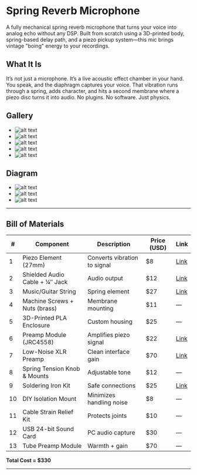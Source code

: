 # Spring Reverb Microphone

A fully mechanical spring reverb microphone that turns your voice into analog echo without any DSP. Built from scratch using a 3D-printed body, spring-based delay path, and a piezo pickup system—this mic brings vintage "boing" energy to your recordings.

## What It Is

It’s not just a microphone. It’s a live acoustic effect chamber in your hand. You speak, and the diaphragm captures your voice. That vibration runs through a spring, adds character, and hits a second membrane where a piezo disc turns it into audio. No plugins. No software. Just physics.



## Gallery

- ![alt text](photos/imag1.png) 
- ![alt text](photos/imag2.png) 
- ![alt text](photos/imag3.png) 
- ![alt text](photos/imag4.png) 
- ![alt text](photos/imag5.png)


## Diagram


- ![alt text](photos/1.jpg)
- ![alt text](photos/2.jpg)
- ![alt text](photos/3.jpg)

---

## Bill of Materials

| # | Component | Description | Price (USD) | Link |
|--|-----------|-------------|--------------|------|
| 1 | Piezo Element (27mm) | Converts vibration to signal | $8 | [Link](https://www.amazon.com/Piezoelectric-Disk-Vibration-Sensor/dp/B07PGBXHQP) |
| 2 | Shielded Audio Cable + ¼″ Jack | Audio output | $12 | [Link](https://www.amazon.com/Audio-Cable-Shielded-Microphone/dp/B07ZVZ97C7) |
| 3 | Music/Guitar String | Spring element | $27 |  [Link](https://www.stringsbymail.com/aurora-electric-bass-strings-coated-black-4-string-set-45-105-24785.html) |
| 4 | Machine Screws + Nuts (brass) | Membrane mounting | $11 | — |
| 5 | 3D-Printed PLA Enclosure | Custom housing | $25 | — |
| 6 | Preamp Module (JRC4558) | Amplifies piezo signal | $22 | [Link](https://www.ebay.com/itm/388750174393) |
| 7 | Low-Noise XLR Preamp | Clean interface gain | $70 | [Link](https://www.amazon.com/MAONO-USB-Audio-Interface-Home-Studio/dp/B0D9P3Y22C) |
| 8 | Spring Tension Knob & Mounts | Adjustable tone | $12 | — |
| 9 | Soldering Iron Kit | Safe connections | $25 | [Link](https://www.amazon.com/Soldering-Interchangeable-Adjustable-Temperature-Enthusiast/dp/B07XSHCY7P?th=1) |
|10 | DIY Isolation Mount | Minimizes handling noise | $8 | — |
|11 | Cable Strain Relief Kit | Protects joints | $10 | — |
|12 | USB 24-bit Sound Card | PC audio capture | $30 | — |
|13 | Tube Preamp Module | Warmth + gain | $70 | — |

**Total Cost = $330**

---








